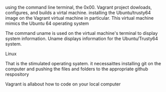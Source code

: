 using the command line terminal, the 0x00. Vagrant project dowloads, configures, and builds a virtal machine. installing the Ubuntu/trusty64 image on the Vagrant virtual machine in particular. This virtual machine mimics the Ubuntu 64 operating system

The command uname is used on the virtual machine's terminal to display system information. Uname displays information for the Ubuntu/Trusty64 system.

Linux 

That is the stimulated operating syatem. it necessaittes installing git on the computer and pushing the files and folders to the appropriate github respository

Vagrant is allabout how to code on your local computer
